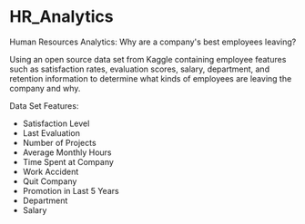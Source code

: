 # HR_Analytics
Human Resources Analytics: Why are a company's best employees leaving?

Using an open source data set from Kaggle containing employee features such as satisfaction rates, evaluation scores, salary, department, and retention information to determine what kinds of employees are leaving the company and why.

Data Set Features: 
  - Satisfaction Level	
  - Last Evaluation
  - Number of Projects	
  - Average Monthly Hours	
  - Time Spent at Company	
  - Work Accident
  - Quit Company
  - Promotion in Last 5 Years
  - Department
  - Salary
